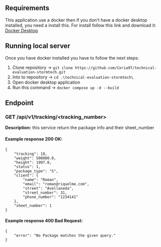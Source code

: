 ## Requirements

This application use a docker then if you don't have a docker desktop installed, you need a install this. For install follow this link and download it: [Docker Desktop](https://www.docker.com/products/docker-desktop/)

## Running local server

Once you have docker installed you have to follow the next steps:

1. Clone repository -> `git clone https://github.com/Coria97/technical-evaluation-stormtech.git`
2. Into to repository -> `cd .\technical-evaluation-stormtech\`
3. Open docker desktop application
4. Run this command -> `docker compose up -d --build`

## Endpoint

### GET /api/v1/tracking/<tracking_number>

**Description:** this service return the package info and their sheet_number

#### Example response 200 OK:
~~~
{
    "tracking": 18,
    "weight": 500000.0,
    "height": 1997.0,
    "status": 1,
    "package_type": "S",
    "client": {
        "name": "Roman",
        "email": "roman@riquelme.com",
        "street": "Avellaneda",
        "street_number": 31,
        "phone_number": "1234141"
    },
    "sheet_number": 1
}
~~~

#### Example response 400 Bad Request:
~~~
{
    "error": "No Package matches the given query."
}
~~~
